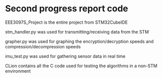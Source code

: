 # Second progress report code

EEE3097S_Project is the entire project from STM32CubeIDE

stm_handler.py was used for transmitting/receiving data from the STM

grapher.py was used for graphing the encryption/decryption speeds and compression/decompression speeds

imu_test.py was used for gathering sensor data in real time

CLion contains all the C code used for testing the algorithms in a non-STM environment